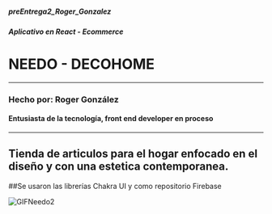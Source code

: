 ##### preEntrega2_Roger_Gonzalez

##### Aplicativo en React - Ecommerce

# **NEEDO - DECOHOME**
***
### Hecho por: Roger González
#### Entusiasta de la tecnología, front end developer en proceso

***
## Tienda de articulos para el hogar enfocado en el diseño y con una estetica contemporanea. 

##Se usaron las librerías Chakra UI y como repositorio Firebase


![GIFNeedo2](https://github.com/Gozzco/preEntrega2_Roger_Gonzalez/assets/118758175/5c9322d0-3a3b-40eb-9d8e-8a88fa404152)



